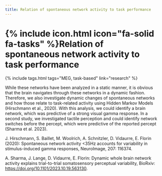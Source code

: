 ```yaml
---
title: Relation of spontaneous network activity to task performance
---
```

# {% include icon.html icon="fa-solid fa-tasks" %}Relation of spontaneous network activity to task performance

{% include tags.html tags="MEG, task-based" link="research" %}

<!-- Figures -->

While these networks have been analyzed in a static manner, it is obvious that the brain navigates through these networks in a dynamic fashion. Therefore, we also investigate dynamic changes of spontaneous networks and how those relate to task-related activity using Hidden Markov Models (Hirschmann et al., 2020). With this analysis, we could identify a brain network, which was predictive of a strong visual gamma response. In a second study, we investigated tactile perception and could identify network switches before the percept, which were predictive of the reported percept (Sharma et al. 2023).
<!-- Citations -->

J. Hirschmann, S. Baillet, M. Woolrich, A. Schnitzler, D. Vidaurre, E. Florin (2020): Spontaneous network activity <35Hz accounts for variability in stimulus-induced gamma responses, NeuroImage, 207: 116374. 

A. Sharma, J. Lange, D. Vidaurre, E. Florin: Dynamic whole brain network activity explains trial-to-trial somatosensory perceptual variability, BioRxiv: https://doi.org/10.1101/2023.10.19.563130.
